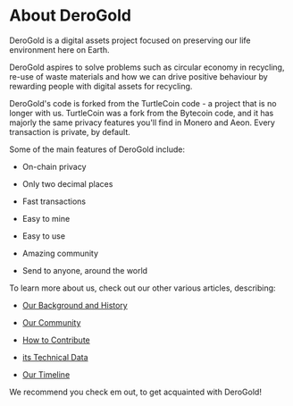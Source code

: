 # About DeroGold

DeroGold is a digital assets project focused on preserving our life environment here on Earth. 

DeroGold aspires to solve problems such as circular economy in recycling, re-use of waste materials and how we can drive positive behaviour by rewarding people with digital assets for recycling.

DeroGold's code is forked from the TurtleCoin code - a project that is no longer with us. TurtleCoin was a fork from the Bytecoin code, and it has majorly the same privacy features you'll find in Monero and Aeon. Every transaction is private, by default.

Some of the main features of DeroGold include:

- On-chain privacy

- Only two decimal places

- Fast transactions

- Easy to mine

- Easy to use

- Amazing community

- Send to anyone, around the world



To learn more about us, check out our other various articles, describing:

- [Our Background and History](../Background-and-History)

- [Our Community](../Community)

- [How to Contribute](../Contributing)

- [its Technical Data](../Technical-Data)

- [Our Timeline](../Timeline) 

We recommend you check em out, to get acquainted with DeroGold!
